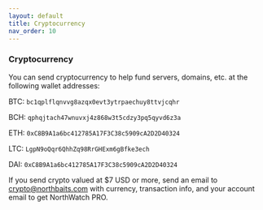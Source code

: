 ```yaml
---
layout: default
title: Cryptocurrency
nav_order: 10
---
```

### Cryptocurrency
You can send cryptocurrency to help fund servers, domains, etc. at the following wallet addresses:


BTC: `bc1qplflqnvvg8azqx0evt3ytrpaechuy8ttvjcqhr`

BCH: `qphqjtach47wnuvxj4z868w3t5cdzy3pq5qyvd6z3a`

ETH: `0xC8B9A1a6bc412785A17F3C38c5909cA2D2D40324`

LTC: `LgpN9oQqr6QhhZq98RrGHExm6gBfke3ech`

DAI: `0xC8B9A1a6bc412785A17F3C38c5909cA2D2D40324`


If you send crypto valued at $7 USD or more, send an email to crypto@northbaits.com with currency, transaction info, and your account email to get NorthWatch PRO.
